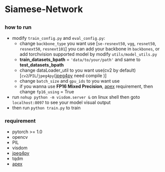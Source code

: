 # Siamese-Network
## 
### how to run
* modify `train_config.py` and `eval_config.py`: 
  * change `backbone_type` you want use [`se-resnext50`, `vgg`, `resnet50`, `resnext50`, `resnext101`] you can add your backbone in `backbones`, or add torchvision supported model by modify `utils/model_utils.py`
  * **train_datasets_bpath** = `'data/to/your/path'` and same to **test_datasets_bpath**
  * change dataLoader_util to you want use(cv2 by default) [`cv2`/`PIL`/`jpeg4py`([jpeg4py](https://github.com/ajkxyz/jpeg4py) need compile )]
  * change `batch_size` and `gpu_ids` to you want use
  * if you wanna use **FP16 Mixed Precision**, [apex](https://github.com/NVIDIA/apex) requirement, then change `fp16_using` = True
* run `nohup python -m visdom.server &` on linux shell then goto `localhost:8097` to see your model visual output
* then run `python train.py` to train

### requirement
* pytorch >= 1.0
* opencv
* PIL
* visdom
* [jpeg4py](https://github.com/ajkxyz/jpeg4py)
* tqdm
* [apex](https://github.com/NVIDIA/apex)

